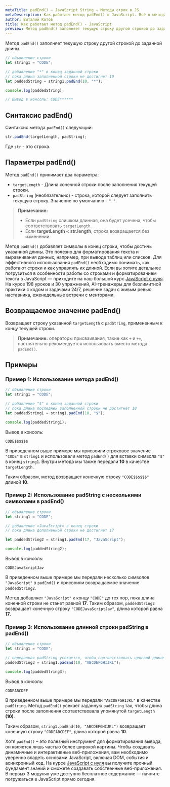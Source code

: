 ```yaml
---
metaTitle: padEnd() – JavaScript String – Методы строк в JS
metaDescription: Как работает метод padEnd() в JavaScript. Всё о методах работы со строками в JavaScript | База знаний PurpleSchool
author: Виталий Котов
title: Как работает метод padEnd() - JavaScript
preview: Метод padEnd() заполняет текущую строку другой строкой до заданной длины...
---
```


Метод `padEnd()` заполняет текущую строку другой строкой до заданной длины.

```javascript
// объявление строки
let string1 = "CODE";

// добавление "*" в конец заданной строки
// пока длина заполненной строки не достигнет 10
let paddedString = string1.padEnd(10, "*");

console.log(paddedString);

// Вывод в консоль: CODE******
```

## Синтаксис padEnd()

Синтаксис метода `padEnd()` следующий:

```javascript
str.padEnd(targetLength, padString);
```

Где `str` - это строка.

## Параметры padEnd()

Метод `padEnd()` принимает два параметра:

- `targetLength` - Длина конечной строки после заполнения текущей строки.
- `padString` (необязательно) - строка, которой следует заполнить текущую строку. Значение по умолчанию - `" "`.

> **Примечание:**
>
> - Если `padString` слишком длинная, она будет усечена, чтобы соответствовать `targetLength`.
> - Если **targetLength < str.length**, строка возвращается без изменений.

Метод `padEnd()` добавляет символы в конец строки, чтобы достичь указанной длины. Это полезно для форматирования текста и выравнивания данных, например, при выводе таблиц или списков. Для эффективного использования `padEnd()` необходимо понимать, как работают строки и как управлять их длиной. Если вы хотите детальнее погрузиться в особенности работы со строками и форматированием текста в JavaScript — приходите на наш большой курс [JavaScript с нуля](https://purpleschool.ru/course/javascript-basics?utm_source=knowledgebase&utm_medium=text&utm_campaign=kak-rabotaet-metod-padend-v-javascript). На курсе 198 уроков и 30 упражнений, AI-тренажеры для безлимитной практики с кодом и задачами 24/7, решение задач с живым ревью наставника, еженедельные встречи с менторами.

## Возвращаемое значение padEnd()

Возвращает строку указанной `targetLength` с `padString`, примененным к концу текущей строки.

> **Примечание:** операторы присваивания, такие как `+` и `+=`, настоятельно рекомендуется использовать вместо метода `padEnd()`.

## Примеры

### Пример 1: Использование метода padEnd()

```javascript
// объявление строки
let string1 = "CODE";

// добавление "$" в конец заданной строки
// пока длина последней заполненной строки не достигнет 10
let paddedString1 = string1.padEnd(10, "$");

console.log(paddedString1);
```

Вывод в консоль:

```
CODE$$$$$$
```

В приведенном выше примере мы присвоили строковое значение `"CODE"` в `string1` и использовали метод `padEnd()` для вставки символа `"$"` в конец `string1`. Внутри метода мы также передали **10** в качестве `targetLength`.

Таким образом, метод возвращает конечную строку `"CODE$$$$$$"` длиной **10**.

### Пример 2: Использование padString с несколькими символами в padEnd()

```javascript
// объявление строки
let string1 = "CODE";

// добавление «JavaScript» в конец строки
// пока длина дополненной строки не достигнет 17

let paddedString2 = string1.padEnd(17, "JavaScript");

console.log(paddedString2);
```

Вывод в консоль:

```
CODEJavaScriptJav
```

В приведенном выше примере мы передали несколько символов `"JavaScript"` в `padEnd()` и присвоили возвращаемое значение `paddedString2`.

Метод добавляет `"JavaScript"` к концу `"CODE"` до тех пор, пока длина конечной строки не станет равной **17**. Таким образом, `paddedString2` возвращает конечную строку `"CODEJavaScriptJav"`, длина которой равна **17**.

### Пример 3: Использование длинной строки padString в padEnd()

```javascript
// объявление строки
let string1 = "CODE";

// переданная padString усекается, чтобы соответствовать целевой длине
paddedString3 = string1.padEnd(10, "ABCDEFGHIJKL");

console.log(paddedString3);
```

Вывод в консоль:

```
CODEABCDEF
```

В приведенном выше примере мы передали `"ABCDEFGHIJKL"` в качестве `padString`. Метод `padEnd()` усекает заданную `padString` так, чтобы длина строки после заполнения соответствовала упомянутой `targetLength` **(10)**.

Таким образом, `string1.padEnd(10, "ABCDEFGHIJKL")` возвращает конечную строку `"CODEABCDEF"`, длина которой равна **10**.

Хотя `padEnd()` – это полезный инструмент для форматирования вывода, он является лишь частью более широкой картины. Чтобы создавать динамичные и интерактивные веб-приложения, вам необходимо уверенно владеть основами JavaScript, включая DOM, события и асинхронный код. На курсе [JavaScript с нуля](https://purpleschool.ru/course/javascript-basics?utm_source=knowledgebase&utm_medium=text&utm_campaign=kak-rabotaet-metod-padend-v-javascript) вы получите прочный фундамент знаний и сможете создавать собственные веб-приложения. В первых 3 модулях уже доступно бесплатное содержание — начните погружаться в JavaScript прямо сегодня.
